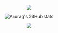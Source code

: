 <div align="center">

<img src="https://capsule-render.vercel.app/api?type=waving&color=D358F7&text=Hello&height=120&section=header" />

![Anurag's GitHub stats](https://github-readme-stats.vercel.app/api?username=Hoj4&show_icons=true&theme=radical)

<img src="https://capsule-render.vercel.app/api?type=waving&color=D358F7&height=120&section=footer" />

</div>
